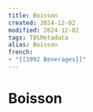 ```yaml
---
title: Boisson
created: 2024-12-02
modified: 2024-12-02
tags: TBSMetadata
alias: Boisson
french:
- "[[1992 Beverages]]"
---
```

# Boisson
